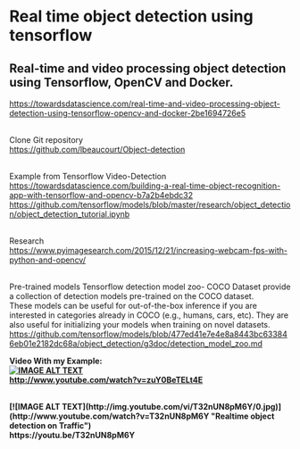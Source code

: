 # Real time object detection using tensorflow

## Real-time and video processing object detection using Tensorflow, OpenCV and Docker.

https://towardsdatascience.com/real-time-and-video-processing-object-detection-using-tensorflow-opencv-and-docker-2be1694726e5

<br/>Clone Git repository
<br/>https://github.com/lbeaucourt/Object-detection

<br/>Example from Tensorflow Video-Detection
<br/>https://towardsdatascience.com/building-a-real-time-object-recognition-app-with-tensorflow-and-opencv-b7a2b4ebdc32
<br/>https://github.com/tensorflow/models/blob/master/research/object_detection/object_detection_tutorial.ipynb

<br/>Research
<br/>https://www.pyimagesearch.com/2015/12/21/increasing-webcam-fps-with-python-and-opencv/

<br/>Pre-trained models Tensorflow detection model zoo- COCO Dataset provide a collection of detection models pre-trained on the COCO dataset. 
<br/>These models can be useful for out-of-the-box inference if you are interested in categories already 
in COCO (e.g., humans, cars, etc). They are also useful for initializing your models when training on novel datasets.
<br/>https://github.com/tensorflow/models/blob/477ed41e7e4e8a8443bc633846eb01e2182dc68a/object_detection/g3doc/detection_model_zoo.md

<b>Video With my Example:<b/>
<br/>
[![IMAGE ALT TEXT](http://img.youtube.com/vi/zuY0BeTELt4/0.jpg)](http://www.youtube.com/watch?v=zuY0BeTELt4E "Realtime object detection")
<br/>
http://www.youtube.com/watch?v=zuY0BeTELt4E
  
<br/>
[![IMAGE ALT TEXT](http://img.youtube.com/vi/T32nUN8pM6Y/0.jpg)](http://www.youtube.com/watch?v=T32nUN8pM6Y "Realtime object detection on Traffic")
<br/>  
https://youtu.be/T32nUN8pM6Y

